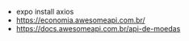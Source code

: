 * expo install axios
* https://economia.awesomeapi.com.br/
* https://docs.awesomeapi.com.br/api-de-moedas